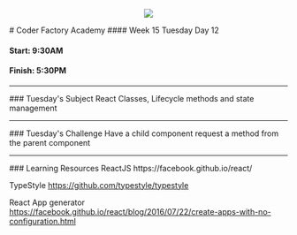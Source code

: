 <p align="center"><img src="https://github.com/coder-factory-academy/cf-guidline-css/blob/master/CFA.png"></p>
# Coder Factory Academy
#### Week 15 Tuesday Day 12

#### Start: 9:30AM
#### Finish: 5:30PM
<hr>
### Tuesday's Subject
React Classes, Lifecycle methods and state management
<!-- Introduction to Angular services -->


<hr>
### Tuesday's Challenge
Have a child component request a method from the parent component
<!-- Create an angular app that integrates 3 services -->


<hr>
### Learning Resources
ReactJS
https://facebook.github.io/react/

TypeStyle
https://github.com/typestyle/typestyle

React App generator
https://facebook.github.io/react/blog/2016/07/22/create-apps-with-no-configuration.html
<!-- Angular Services <br>
https://docs.angularjs.org/guide/services -->
